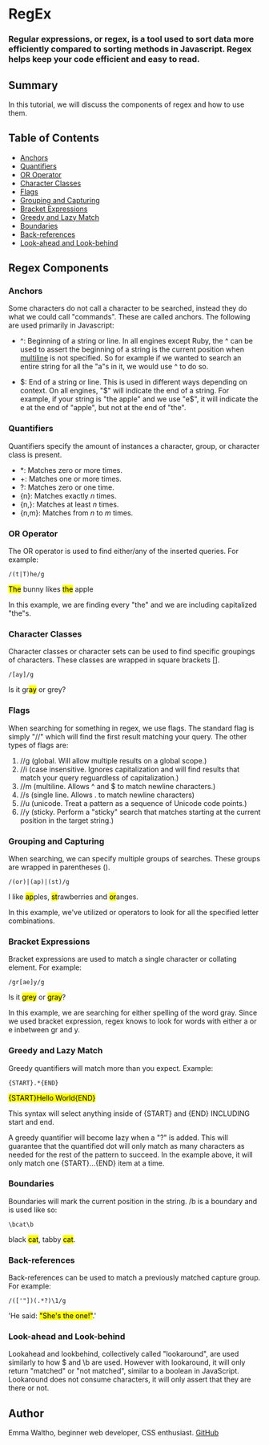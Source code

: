# RegEx
### Regular expressions, or regex, is a tool used to sort data more efficiently compared to sorting methods in Javascript. Regex helps keep your code efficient and easy to read.

## Summary

In this tutorial, we will discuss the components of regex and how to use them.

## Table of Contents

- [Anchors](#anchors)
- [Quantifiers](#quantifiers)
- [OR Operator](#or-operator)
- [Character Classes](#character-classes)
- [Flags](#flags)
- [Grouping and Capturing](#grouping-and-capturing)
- [Bracket Expressions](#bracket-expressions)
- [Greedy and Lazy Match](#greedy-and-lazy-match)
- [Boundaries](#boundaries)
- [Back-references](#back-references)
- [Look-ahead and Look-behind](#look-ahead-and-look-behind)

## Regex Components

### Anchors

Some characters do not call a character to be searched, instead they do what we could call "commands". These are called anchors. The following are used primarily in Javascript:

- ^: Beginning of a string or line. In all engines except Ruby, the ^ can be used to assert the beginning of a string is the current position when [multiline](#flags) is not specified. So for example if we wanted to search an entire string for all the "a"s in it, we would use ^ to do so.

- \$: End of a string or line. This is used in different ways depending on context. On all engines, "\$" will indicate the end of a string. For example, if your string is "the apple" and we use "e$", it will indicate the e at the end of "apple", but not at the end of "the".


### Quantifiers

Quantifiers specify the amount of instances a character, group, or character class is present.

- *: Matches zero or more times.
- +: Matches one or more times.
- ?: Matches zero or one time.
- {n}: Matches exactly *n* times.
- {n,}: Matches at least *n* times.
- {n,m}: Matches from *n* to *m* times.

### OR Operator

The OR operator is used to find either/any of the inserted queries. For example:

    /(t|T)he/g

<mark>The</mark> bunny likes <mark>the</mark> apple

In this example, we are finding every "the" and we are including capitalized "the"s.

### Character Classes

Character classes or character sets can be used to find specific groupings of characters. These classes are wrapped in square brackets [].

    /[ay]/g

Is it gr<mark>ay</mark> or grey?

### Flags

When searching for something in regex, we use flags. The standard flag is simply "//" which will find the first result matching your query. The other types of flags are:

1. //g (global. Will allow multiple results on a global scope.)
2. //i (case insensitive. Ignores capitalization and will find results that match your query reguardless of capitalization.)
3. //m (multiline. Allows ^ and $ to match newline characters.)
4. //s (single line. Allows . to match newline characters)
5. //u (unicode. Treat a pattern as a sequence of Unicode code points.)
6. //y (sticky. Perform a "sticky" search that matches starting at the current position in the target string.)

### Grouping and Capturing

When searching, we can specify multiple groups of searches. These groups are wrapped in parentheses ().

    /(or)|(ap)|(st)/g

I like <mark>ap</mark>ples, <mark>st</mark>rawberries and <mark>or</mark>anges.

In this example, we've utilized or operators to look for all the specified letter combinations.

### Bracket Expressions

Bracket expressions are used to match a single character or collating element. For example:

    /gr[ae]y/g

Is it <mark>grey</mark> or <mark>gray</mark>?

In this example, we are searching for either spelling of the word gray. Since we used bracket expression, regex knows to look for words with either a or e inbetween gr and y.

### Greedy and Lazy Match

Greedy quantifiers will match more than you expect. Example:

    {START}.*{END}

<mark>{START}Hello World{END}</mark>

This syntax will select anything inside of {START} and {END} INCLUDING start and end.

A greedy quantifier will become lazy when a "?" is added. This will guarantee that the quantified dot will only match as many characters as needed for the rest of the pattern to succeed. In the example above, it will only match one {START}…{END} item at a time.

### Boundaries

Boundaries will mark the current position in the string. /b is a boundary and is used like so:

    \bcat\b

black <mark>cat</mark>, tabby <mark>cat</mark>.

### Back-references

Back-references can be used to match a previously matched capture group. For example:

    /(['"])(.*?)\1/g

'He said: <mark>"She's the one!"</mark>.'

### Look-ahead and Look-behind

Lookahead and lookbehind, collectively called "lookaround", are used similarly to how \$ and \b are used. However with lookaround, it will only return "matched" or "not matched", similar to a boolean in JavaScript. Lookaround does not consume characters, it will only assert that they are there or not.

## Author

Emma Waltho, beginner web developer, CSS enthusiast. [GitHub](https://github.com/ewaltho)